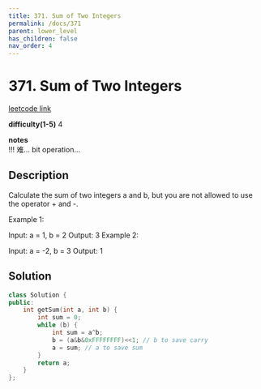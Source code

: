 ```yaml
---
title: 371. Sum of Two Integers
permalink: /docs/371
parent: lower_level
has_children: false
nav_order: 4
---
```

# 371. Sum of Two Integers
[leetcode link](https://leetcode.com/problems/sum-of-two-integers/)

**difficulty(1-5)** 
4

**notes**   
!!! 难... bit operation...


## Description
Calculate the sum of two integers a and b, but you are not allowed to use the operator + and -.

Example 1:

Input: a = 1, b = 2
Output: 3
Example 2:

Input: a = -2, b = 3
Output: 1


## Solution
```c++
class Solution {
public:
    int getSum(int a, int b) {
        int sum = 0;
        while (b) {
            int sum = a^b;
            b = (a&b&0xFFFFFFFF)<<1; // b to save carry
            a = sum; // a to save sum
        }
        return a;
    }
};
```

<!-- 
Default label
{: .label }

Blue label
{: .label .label-blue }

Stable
{: .label .label-green }

New release
{: .label .label-purple }

Coming soon
{: .label .label-yellow }

Deprecated
{: .label .label-red } -->
